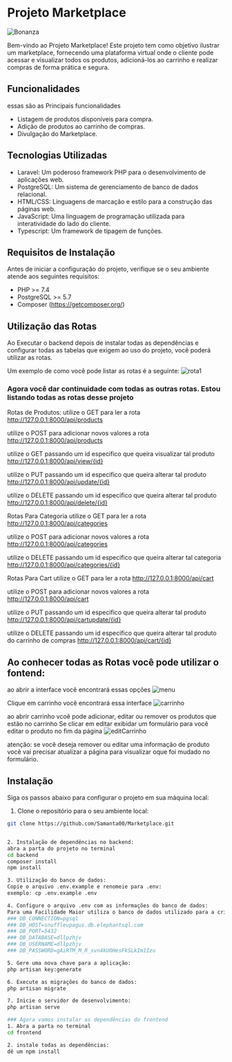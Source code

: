 # Projeto Marketplace

![Bonanza](https://github.com/Samanta00/Marketplace/assets/80990432/92681aa7-ecca-46d2-b858-7b8614a7b9a7)

Bem-vindo ao Projeto Marketplace! Este projeto tem como objetivo ilustrar um marketplace, fornecendo uma plataforma virtual onde o cliente pode acessar e visualizar todos os produtos, adicioná-los ao carrinho e realizar compras de forma prática e segura.

## Funcionalidades
essas são as Principais funcionalidades

- Listagem de produtos disponíveis para compra.
- Adição de produtos ao carrinho de compras.
- Divulgação do Marketplace.

## Tecnologias Utilizadas

- Laravel: Um poderoso framework PHP para o desenvolvimento de aplicações web.
- PostgreSQL: Um sistema de gerenciamento de banco de dados relacional.
- HTML/CSS: Linguagens de marcação e estilo para a construção das páginas web.
- JavaScript: Uma linguagem de programação utilizada para interatividade do lado do cliente.
- Typescript: Um framework de tipagem de funções.

## Requisitos de Instalação

Antes de iniciar a configuração do projeto, verifique se o seu ambiente atende aos seguintes requisitos:

- PHP >= 7.4
- PostgreSQL >= 5.7
- Composer (https://getcomposer.org/)

## Utilização das Rotas

Ao Executar o backend depois de instalar todas as dependências e configurar todas as tabelas que exigem ao uso do projeto, você poderá utilizar as rotas.

Um exemplo de como você pode listar as rotas é a seguinte:
![rota1](https://github.com/Samanta00/Marketplace/assets/80990432/841b1ff0-6460-478a-819e-8dae18df2352)

### Agora você dar continuidade com todas as outras rotas. Estou listando todas as rotas desse projeto


Rotas de Produtos:
utilize o GET para ler a rota
http://127.0.0.1:8000/api/products

utilize o POST para adicionar novos valores a rota
http://127.0.0.1:8000/api/products

utilize o GET passando um id especifico que queira visualizar tal produto
http://127.0.0.1:8000/api/view/{id}

utilize o PUT passando um id especifico que queira alterar tal produto
http://127.0.0.1:8000/api/update/{id}

utilize o DELETE passando um id especifico que queira alterar tal produto
http://127.0.0.1:8000/api/delete/{id}

Rotas Para Categoria
utilize o GET para ler a rota
http://127.0.0.1:8000/api/categories

utilize o POST para adicionar novos valores a rota
http://127.0.0.1:8000/api/categories

utilize o DELETE passando um id especifico que queira alterar tal categoria
http://127.0.0.1:8000/api/categories/{id}

Rotas Para Cart
utilize o GET para ler a rota
http://127.0.0.1:8000/api/cart

utilize o POST para adicionar novos valores a rota
http://127.0.0.1:8000/api/cart

utilize o PUT passando um id especifico que queira alterar tal produto
http://127.0.0.1:8000/api/cartupdate/{id}

utilize o DELETE passando um id especifico que queira alterar tal produto do carrinho de compras
http://127.0.0.1:8000/api/cart/{id}


## Ao conhecer todas as Rotas você pode utilizar o fontend:

ao abrir a interface você encontrará essas opções
![menu](https://github.com/Samanta00/Marketplace/assets/80990432/acc241d9-d19a-4e0c-8c87-c067a3895cff)

Clique em carrinho
você encontrará essa interface
![carrinho](https://github.com/Samanta00/Marketplace/assets/80990432/7765c828-349a-4525-9bcd-4bed9432d4ed)

ao abrir carrinho vcoê pode adicionar, editar ou remover os produtos que estão no carrinho
Se clicar em editar exibidar um formulário para você editar o produto no fim da página
![editCarrinho](https://github.com/Samanta00/Marketplace/assets/80990432/0c0d7c9e-ac75-4ac7-9df4-6f97a26e8cd1)

atenção: se você deseja remover ou editar uma informação de produto você vai precisar atualizar a página para visualizar oque foi mudado no formulário.


## Instalação

Siga os passos abaixo para configurar o projeto em sua máquina local:

 1. Clone o repositório para o seu ambiente local:

   ```bash
   git clone https://github.com/Samanta00/Marketplace.git


 2. Instalação de dependências no backend:
 abra a parta do projeto no terminal
 cd backend
 composer install
 npm install

3. Utilização do banco de dados:
Copie o arquivo .env.example e renomeie para .env:
exemplo: cp .env.example .env

4. Configure o arquivo .env com as informações do banco de dados:
Para uma Facilidade Maior utiliza o banco de dados utilizado para a criação desse projeto
### DB_CONNECTION=pgsql
### DB_HOST=snuffleupagus.db.elephantsql.com
### DB_PORT=5432
### DB_DATABASE=dllpzhjv
### DB_USERNAME=dllpzhjv
### DB_PASSWORD=gAiRTM_M_R_svn4kUOHesFkSLkIm1Izu

5. Gere uma nova chave para a aplicação:
php artisan key:generate

6. Execute as migrações do banco de dados:
php artisan migrate

7. Inicie o servidor de desenvolvimento:
php artisan serve

### Agora vamos instalar as dependências do frontend
1. Abra a parta no terminal
cd frontend

2. instale todas as dependências:
dê um npm install


